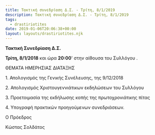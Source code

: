 ```yaml
---
title: Τακτική συνεδρίαση Δ.Σ. - Τρίτη, 8/1/2019
description: Τακτική συνεδρίαση Δ.Σ. - Τρίτη, 8/1/2019
tags:
  - drastiriotites
date: 2019-01-06T20:06:38+00:00
layout: layouts/drastiriotites.njk
---
```

**Τακτική Συνεδρίαση Δ.Σ.**

**Τρίτη, 8/1/2018** και ώρα **20:00**' στην αίθουσα του Συλλόγου .

ΘΕΜΑΤΑ ΗΜΕΡΗΣΙΑΣ ΔΙΑΤΑΞΗΣ

1\. Απολογισμός της Γενικής Συνέλευσης, της 9/12/2018

2\. Απολογισμός Χριστουγεννιάτικων εκδηλώσεων του Συλλόγου

3\. Προετοιμασία της εκδήλωσης κοπής της πρωτοχρονιάτικης πίτας

4\. Υπογραφή πρακτικών προηγούμενων συνεδριάσεων.

Ο Πρόεδρος

Κώστας Σολδάτος
<!-- excerpt -->

